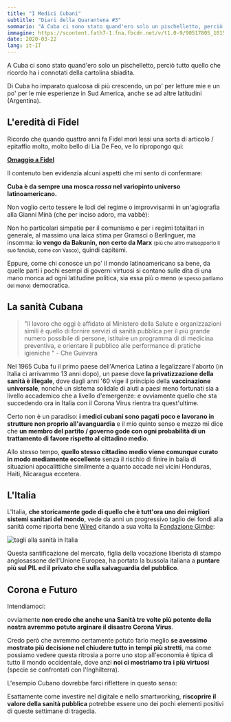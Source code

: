 ```yaml
---
title: "I Medici Cubani"
subtitle: "Diari della Quarantena #3"
sommario: "A Cuba ci sono stato quand'ero solo un pischelletto, perciò tutto quello che ricordo ha i connotati della cartolina sbiadita"
immagine: https://scontent.fath7-1.fna.fbcdn.net/v/t1.0-9/90517805_10159083111224796_2315036189142286336_n.jpg?_nc_cat=1&_nc_sid=730e14&_nc_ohc=Tf6Ybcf_BK8AX9DCeYF&_nc_ht=scontent.fath7-1.fna&oh=86df27ea078b27977b7396d354718d7b&oe=5E9F0D23
date: 2020-03-22
lang: it-IT
---
```


A Cuba ci sono stato quand'ero solo un pischelletto, perciò tutto quello che ricordo ha i connotati della cartolina sbiadita.

Di Cuba ho imparato qualcosa di più crescendo, un po' per letture mie e un po' per le mie esperienze in Sud America, anche se ad altre latitudini (Argentina).

## L'eredità di Fidel

Ricordo che quando quattro anni fa Fidel morì lessi una sorta di articolo / epitaffio molto, molto bello di Lia De Feo, ve lo ripropongo qui:

[**Omaggio a Fidel**](http://www.lamacchinasognante.com/omaggio-a-fidel-lia-de-feo/)

Il contenuto ben evidenzia alcuni aspetti che mi sento di confermare:

**Cuba è da sempre una mosca _rossa_ nel variopinto universo latinoamericano.**

Non voglio certo tessere le lodi del regime o improvvisarmi in un'agiografia alla Gianni Minà (che per inciso adoro, ma vabbè): 

Non ho particolari simpatie per il comunismo e per i regimi totalitari in generale, al massimo una laica stima per Gramsci o Berlinguer, ma insomma: **io vengo da Bakunin, non certo da Marx** <small>(più che altro malsopporto il suo fanclub, come con Vasco)</small>, quindi capitemi.

Eppure, come chi conosce un po' il mondo latinoamericano sa bene, da quelle parti i pochi esempi di governi virtuosi si contano sulle dita di una mano monca ad ogni latitudine politica, sia essa più o meno <small>(e spesso parliamo del meno)</small> democratica.

## La sanità Cubana

>"Il lavoro che oggi è affidato al Ministero della Salute e organizzazioni simili è quello di fornire servizi di sanità pubblica per il più grande numero possibile di persone, istituire un programma di di medicina preventiva, e orientare il pubblico alle performance di pratiche igieniche " - Che Guevara

Nel 1965 Cuba fu il primo paese dell'America Latina a legalizzare l'aborto (in Italia ci arrivammo 13 anni dopo), un paese dove **la privatizzazione della sanità è illegale**, dove dagli anni '60 vige il principio della **vaccinazione universale**, nonché un sistema solidale di aiuti a paesi meno fortunati sia a livello accademico che a livello d'emergenze: e ovviamente quello che sta succedendo ora in Italia con il Corona Virus rientra tra quest'ultime.

Certo non è un paradiso: **i medici cubani sono pagati poco e lavorano in strutture non proprio all'avanguardia** e il mio quinto senso e mezzo mi dice che **un membro del partito / governo gode con ogni probabilità  di un trattamento di favore rispetto al cittadino medio**.

Allo stesso tempo, **quello stesso cittadino medio viene comunque curato in modo mediamente eccellente** senza il rischio di finire in balia di situazioni apocalittiche similmente a quanto accade nei vicini Honduras, Haiti, Nicaragua eccetera.

## L'Italia

L'Italia, **che storicamente gode di quello che è tutt'ora uno dei migliori sistemi sanitari del mondo**, vede da anni un progressivo taglio dei fondi alla sanità come riporta bene [Wired](https://www.wired.it/attualita/politica/2020/03/12/tagli-sanita-italia-storia/) citando a sua volta la [Fondazione Gimbe](https://www.gimbe.org/osservatorio/Report_Osservatorio_GIMBE_2019.07_Definanziamento_SSN.pdf#page=13):

<img src="https://images.wired.it/wp-content/uploads/2020/03/12120132/Schermata-2020-03-12-alle-11.01.04.png" alt="tagli alla sanità in Italia">

Questa santificazione del mercato, figlia della vocazione liberista di stampo anglosassone dell'Unione Europea, ha portato la bussola italiana a **puntare più sul PIL ed il privato che sulla salvaguardia del pubblico**.

## Corona e Futuro

Intendiamoci: 

ovviamente **non credo che anche una Sanità tre volte più potente della nostra avremmo potuto arginare il disastro Corona Virus**.

Credo però che avremmo certamente potuto farlo meglio **se avessimo mostrato più decisione nel chiudere tutto in tempi più stretti**, ma come possiamo vedere questa ritrosia a porre uno stop all'economia è tipica di tutto il mondo occidentale, dove anzi **noi ci mostriamo tra i più virtuosi** (specie se confrontati con l'Inghilterra).

L'esempio Cubano dovrebbe farci riflettere in questo senso:

Esattamente come investire nel digitale e nello smartworking, **riscoprire il valore della sanità pubblica** potrebbe essere uno dei pochi elementi positivi di queste settimane di tragedia.
